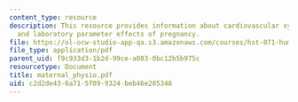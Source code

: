 ```yaml
---
content_type: resource
description: This resource provides information about cardiovascular system, pulmonary,
  and laboratory parameter effects of pregnancy.
file: https://ol-ocw-studio-app-qa.s3.amazonaws.com/courses/hst-071-human-reproductive-biology-fall-2005/c2d2de436a715f099324beb46e205348_maternal_physio.pdf
file_type: application/pdf
parent_uid: f9c933d3-1b2d-99ce-a083-0bc12b5b975c
resourcetype: Document
title: maternal_physio.pdf
uid: c2d2de43-6a71-5f09-9324-beb46e205348
---
```

